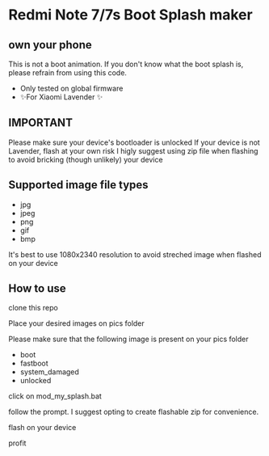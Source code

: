 # Redmi Note 7/7s Boot Splash maker
## own your phone

This is not a boot animation. If you don't know what the boot splash is, please refrain from using this code.

- Only tested on global firmware
- ✨For Xiaomi Lavender ✨

## IMPORTANT
Please make sure your device's bootloader is unlocked
If your device is not Lavender, flash at your own risk
I higly suggest using zip file when flashing to avoid bricking (though unlikely) your device
## Supported image file types
- jpg
- jpeg
- png
- gif
- bmp

It's best to use 1080x2340 resolution to avoid streched image when flashed on your device

## How to use
clone this repo

Place your desired images on pics folder

Please make sure that the following image is present on your pics folder
- boot
- fastboot
- system_damaged
- unlocked

click on mod_my_splash.bat

follow the prompt. I suggest opting to create flashable zip for convenience.

flash on your device

profit
